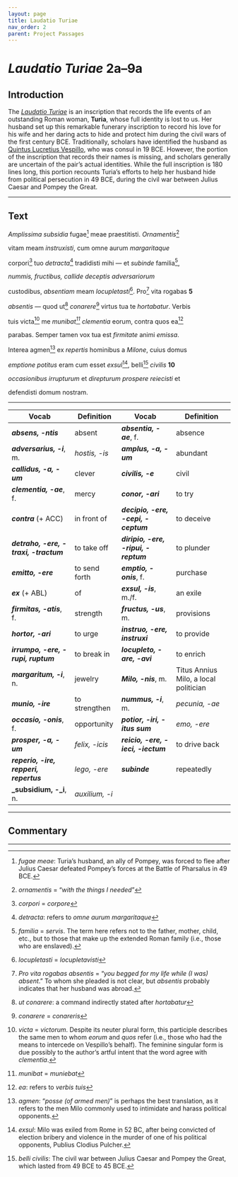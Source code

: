 ```yaml
---
layout: page
title: Laudatio Turiae
nav_order: 2
parent: Project Passages
---
```


# *Laudatio Turiae* 2a–9a

## Introduction

The [_Laudatio Turiae_](https://en.wikipedia.org/wiki/Laudatio_Turiae) is an inscription that records the life events of an outstanding Roman woman, **Turia**, whose full identity is lost to us. Her husband set up this remarkable funerary inscription to record his love for his wife and her daring acts to hide and protect him during the civil wars of the first century BCE. Traditionally, scholars have identified the husband as [Quintus Lucretius Vespillo](https://en.wikipedia.org/wiki/Quintus_Lucretius_Vespillo), who was consul in 19 BCE. However, the portion of the inscription that records their names is missing, and scholars generally are uncertain of the pair’s actual identities. While the full inscription is 180 lines long, this portion recounts Turia’s efforts to help her husband hide from political persecution in 49 BCE, during the civil war between Julius Caesar and Pompey the Great.

---------------

## Text

_Amplissima_ _subsidia_ fugae[^1] meae praestitisti. _Ornamentis_[^2]

vitam meam _instruxisti_, cum omne aurum _margaritaque_

corpori[^3] tuo _detracta_[^4] tradidisti mihi — et _subinde_ familia[^5],

_nummis, fructibus, callide deceptis adversariorum_

custodibus, _absentiam_ meam _locupletasti_[^6]. Pro[^7] vita rogabas	**5**

_absentis_ — quod ut[^8] _conarere_[^9] virtus tua te _hortabatur_. Verbis

tuis victa[^10] me _munibat[^11] clementia_ eorum, contra quos ea[^12]

parabas. Semper tamen vox tua est _firmitate_ animi _emissa_.

Interea agmen[^13] ex _repertis_ hominibus a _Milone_, cuius domus

_emptione_ _potitus_ eram cum esset _exsul_[^14], belli[^15] _civilis_			**10**

_occasionibus irrupturum_ et _direpturum prospere reiecisti_ et

defendisti domum nostram.


---------------

| Vocab | Definition | Vocab | Definition |
| -------- | ------- | -------- | ------- |
| **_absens, -ntis_** | absent | **_absentia, -ae_**, f. | absence |
| **_adversarius, -i_**, m. | _hostis, -is_ | **_amplus, -a, -um_** | abundant |
| **_callidus, -a, -um_** | clever | **_civilis, -e_** | civil |
| **_clementia, -ae_**, f. | mercy | **_conor, -ari_** | to try |
| **_contra_** (+ ACC) | in front of | **_decipio, -ere, -cepi, -ceptum_** | to deceive |
| **_detraho, -ere, -traxi, -tractum_** | to take off | **_diripio, -ere, -ripui, -reptum_** | to plunder |
| **_emitto, -ere_** | to send forth | **_emptio, -onis_**, f. | purchase |
| **_ex_** (+ ABL) | of | **_exsul, -is_**, m./f. | an exile |
| **_firmitas, -atis_**, f. | strength | **_fructus, -us_**, m. | provisions |
| **_hortor, -ari_** | to urge | **_instruo, -ere, instruxi_** | to provide |
| **_irrumpo, -ere, -rupi, ruptum_** | to break in | **_locupleto, -are, -avi_** | to enrich |
| **_margaritum, -i_**, n. | jewelry | **_Milo, -nis_**, m. | Titus Annius Milo, a local politician |
| **_munio, -ire_** | to strengthen | **_nummus, -i_**, m. | _pecunia, -ae_ |
| **_occasio, -onis_**, f. | opportunity | **_potior, -iri, -itus sum_** | _emo, -ere_ |
| **_prosper, -a, -um_** | _felix, -icis_ | **_reicio, -ere, -ieci, -iectum_** | to drive back |
| **_reperio, -ire, repperi, repertus_** | _lego, -ere_ | **_subinde_** | repeatedly |
| **_subsidium, -_i**, n. | _auxilium, -i_  |    |    |



 
---------

## Commentary

[^1]: _fugae meae_: Turia’s husband, an ally of Pompey, was forced to flee after Julius Caesar defeated Pompey’s forces at the Battle of Pharsalus in 49 BCE.
[^2]: _ornamentis_ = “_with the things I needed_”
[^3]: _corpori_ = _corpore_
[^4]: _detracta_: refers to _omne aurum margaritaque_
[^5]: _familia_ = _servis_. The term here refers not to the father, mother, child, etc., but to those that make up the extended Roman family (i.e., those who are enslaved).
[^6]: _locupletasti_ = _locupletavisti_
[^7]: _Pro vita rogabas absentis_ = “_you begged for my life while (I was) absent_.”  To whom she pleaded is not clear, but _absentis_ probably indicates that her husband was abroad.

-----------

[^8]: _ut conarere_: a command indirectly stated after _hortabatur_
[^9]: _conarere_ = _conareris_
[^10]: _victa_ = _victorum_. Despite its neuter plural form, this participle describes the same men to whom _eorum_ and _quos_ refer (i.e., those who had the means to intercede on Vespillo’s behalf). The feminine singular form is due possibly to the author’s artful intent that the word agree with _clementia_.
[^11]: _munibat_ = _muniebat_
[^12]: _ea_: refers to _verbis tuis_
[^13]: _agmen_: “_posse (of armed men)_” is perhaps the best translation, as it refers to the men Milo commonly used to intimidate and harass political opponents.
[^14]: _exsul_: Milo was exiled from Rome in 52 BC, after being convicted of election bribery and violence in the murder of one of his political opponents, Publius Clodius Pulcher.
[^15]: _belli civilis_: The civil war between Julius Caesar and Pompey the Great, which lasted from 49 BCE to 45 BCE.
